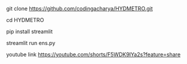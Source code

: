 git clone https://github.com/codingacharya/HYDMETRO.git

cd HYDMETRO

pip install streamlit

streamlit run ens.py

youtube link https://youtube.com/shorts/F5WDK9IYa2s?feature=share
